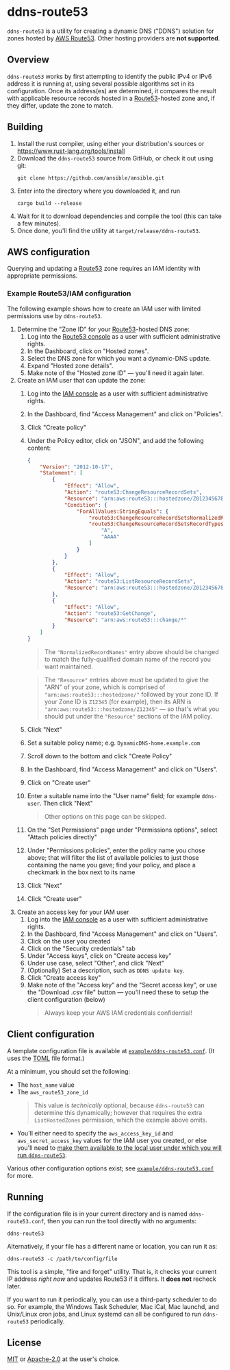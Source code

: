 # ddns-route53

`ddns-route53` is a utility for creating a dynamic DNS ("DDNS") solution for zones hosted by [AWS Route53](https://aws.amazon.com/route53/). Other hosting providers are **not supported**.

## Overview

`ddns-route53` works by first attempting to identify the public IPv4 or IPv6 address it is running at, using several possible algorithms set in its configuration. Once its address(es) are determined, it compares the result with applicable resource records hosted in a [Route53](https://aws.amazon.com/route53/)-hosted zone and, if they differ, update the zone to match.

## Building

1. Install the rust compiler, using either your distribution's sources or https://www.rust-lang.org/tools/install
1. Download the `ddns-route53` source from GitHub, or check it out using git:
   ```
   git clone https://github.com/ansible/ansible.git
   ```
1. Enter into the directory where you downloaded it, and run
   ```
   cargo build --release
   ```
1. Wait for it to download dependencies and compile the tool (this can take a few minutes).
1. Once done, you'll find the utility at `target/release/ddns-route53`.

## AWS configuration

Querying and updating a [Route53](https://aws.amazon.com/route53/) zone requires an IAM identity with appropriate permissions.

### Example Route53/IAM configuration

The following example shows how to create an IAM user with limited permissions use by `ddns-route53`.

 1. Determine the "Zone ID" for your [Route53](https://aws.amazon.com/route53/)-hosted DNS zone:
    1. Log into the [Route53 console](https://console.aws.amazon.com/iam/home) as a user with sufficient administrative rights.
    1. In the Dashboard, click on "Hosted zones".
    1. Select the DNS zone for which you want a dynamic-DNS update.
    1. Expand "Hosted zone details".
    1. Make note of the "Hosted zone ID" — you'll need it again later.
 1. Create an IAM user that can update the zone:
    1. Log into the [IAM console](https://console.aws.amazon.com/iam/home) as a user with sufficient administrative rights.
    1. In the Dashboard, find "Access Management" and click on "Policies".
    1. Click "Create policy"
    1. Under the Policy editor, click on "JSON", and add the following content:
        ```json
        {
            "Version": "2012-10-17",
            "Statement": [
                {
                    "Effect": "Allow",
                    "Action": "route53:ChangeResourceRecordSets",
                    "Resource": "arn:aws:route53:::hostedzone/Z01234567890ABCDEFGHI",
                    "Condition": {
                        "ForAllValues:StringEquals": {
                            "route53:ChangeResourceRecordSetsNormalizedRecordNames": "home.example.com",
                            "route53:ChangeResourceRecordSetsRecordTypes": [
                                "A",
                                "AAAA"
                            ]
                        }
                    }
                },
                {
                    "Effect": "Allow",
                    "Action": "route53:ListResourceRecordSets",
                    "Resource": "arn:aws:route53:::hostedzone/Z01234567890ABCDEFGHI"
                },
                {
                    "Effect": "Allow",
                    "Action": "route53:GetChange",
                    "Resource": "arn:aws:route53:::change/*"
                }
            ]
        }
        ```

        > The `"NormalizedRecordNames"` entry above should be changed to match the fully-qualified domain name of the record you want maintained.

        > The `"Resource"` entries above must be updated to give the "ARN" of your zone, which is comprised of `"arn:aws:route53:::hostedzone/"` followed by your zone ID. If your Zone ID is `Z12345` (for example), then its ARN is `"arn:aws:route53:::hostedzone/Z12345"` — so that's what you should put under the `"Resource"` sections of the IAM policy.
    1. Click "Next"
    1. Set a suitable policy name; e.g. `DynamicDNS-home.example.com`
    1. Scroll down to the bottom and click "Create Policy"
    
    1. In the Dashboard, find "Access Management" and click on "Users".
    1. Click on "Create user"
    1. Enter a suitable name into the "User name" field; for example `ddns-user`. Then click "Next"
        > Other options on this page can be skipped.
    1. On the "Set Permissions" page under "Permissions options", select "Attach policies directly"
    1. Under "Permissions policies", enter the policy name you chose above; that will filter the list of available policies to just those containing the name you gave; find your policy, and place a checkmark in the box next to its name
    1. Click "Next"
    1. Click "Create user"
 1. Create an access key for your IAM user
    1. Log into the [IAM console](https://console.aws.amazon.com/iam/home) as a user with sufficient administrative rights.
    1. In the Dashboard, find "Access Management" and click on "Users".
    1. Click on the user you created
    1. Click on the "Security credentials" tab
    1. Under "Access keys", click on "Create access key"
    1. Under use case, select "Other", and click "Next"
    1. (Optionally) Set a description, such as `DDNS update key`.
    1. Click "Create access key"
    1. Make note of the "Access key" and the "Secret access key", or use the "Download .csv file" button — you'll need these to setup the client configuration (below)
       > Always keep your AWS IAM credentials confidential!

## Client configuration

A template configuration file is available at [`example/ddns-route53.conf`](example/ddns-route53.conf). (It uses the [TOML](https://toml.io/en/) file format.)

At a minimum, you should set the following:
 * The `host_name` value
 * The `aws_route53_zone_id`
   > This value is _technically_ optional, because `ddns-route53` can determine this dynamically; however that requires the extra `ListHostedZones` permission, which the example above omits.
 * You'll either need to specify the `aws_access_key_id` and `aws_secret_access_key` values for the IAM user you created, or else you'll need to [make them available to the local user under which you will run `ddns-route53`](https://docs.aws.amazon.com/sdkref/latest/guide/access-iam-users.html#stepauthIamUser). 

Various other configuration options exist; see [`example/ddns-route53.conf`](example/ddns-route53.conf) for more.

## Running

If the configuration file is in your current directory and is named `ddns-route53.conf`, then you can run the tool directly with no arguments:
```
ddns-route53
```

Alternatively, if your file has a different name or location, you can run it as:
```
ddns-route53 -c /path/to/config/file
```

This tool is a simple, "fire and forget" utility. That is, it checks your current IP address _right now_ and updates Route53 if it differs. It **does not** recheck later.

If you want to run it periodically, you can use a third-party scheduler to do so. For example, the Windows Task Scheduler, Mac iCal, Mac launchd, and Unix/Linux cron jobs, and Linux systemd can all be configured to run `ddns-route53` periodically.


## License

[MIT](https://opensource.org/license/mit) or [Apache-2.0](https://opensource.org/license/apache-2-0) at the user's choice.